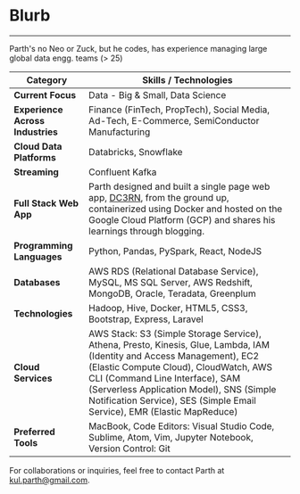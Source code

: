 # Blurb


---

Parth's no Neo or Zuck, but he codes, has experience managing large global data engg. teams (> 25)

| Category          | Skills / Technologies                                               |
|-------------------|----------------------------------------------------------------------|
| **Current Focus** | Data - Big & Small, Data Science                                    |
| **Experience Across Industries** | Finance (FinTech, PropTech), Social Media, Ad-Tech, E-Commerce, SemiConductor Manufacturing |
| **Cloud Data Platforms** | Databricks, Snowflake |
| **Streaming** | Confluent Kafka |
| **Full Stack Web App** | Parth designed and built a single page web app, [DC3RN](https://www.dc3rn.com), from the ground up, containerized using Docker and hosted on the Google Cloud Platform (GCP) and shares his learnings through blogging. |
| **Programming Languages** | Python, Pandas, PySpark, React, NodeJS                                     |
| **Databases**     | AWS RDS (Relational Database Service), MySQL, MS SQL Server, AWS Redshift, MongoDB, Oracle, Teradata, Greenplum |
| **Technologies**  | Hadoop, Hive, Docker, HTML5, CSS3, Bootstrap, Express, Laravel      |
| **Cloud Services**| AWS Stack: S3 (Simple Storage Service), Athena, Presto, Kinesis, Glue, Lambda, IAM (Identity and Access Management), EC2 (Elastic Compute Cloud), CloudWatch, AWS CLI (Command Line Interface), SAM (Serverless Application Model), SNS (Simple Notification Service), SES (Simple Email Service), EMR (Elastic MapReduce) |
| **Preferred Tools**| MacBook, Code Editors: Visual Studio Code, Sublime, Atom, Vim, Jupyter Notebook, Version Control: Git |


For collaborations or inquiries, feel free to contact Parth at [kul.parth@gmail.com](mailto:kul.parth@gmail.com).
